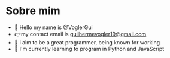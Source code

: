# Sobre mim

- 👋 Hello my name is @VoglerGui
-  :point_right:my contact email is guilhermevogler19@gmail.com
- 👀 i aim to be a great programmer, being known for working
- 🌱 I'm currently learning to program in Python and JavaScript 

<!---
VoglerGui/VoglerGui is a ✨ special ✨ repository because its `README.md` (this file) appears on your GitHub profile.
You can click the Preview link to take a look at your changes.
--->
